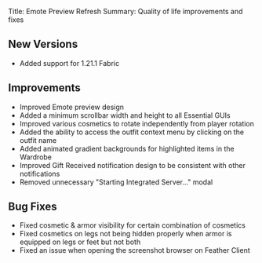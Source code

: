 Title: Emote Preview Refresh
Summary: Quality of life improvements and fixes

## New Versions
- Added support for 1.21.1 Fabric

## Improvements
- Improved Emote preview design
- Added a minimum scrollbar width and height to all Essential GUIs
- Improved various cosmetics to rotate independently from player rotation
- Added the ability to access the outfit context menu by clicking on the outfit name
- Added animated gradient backgrounds for highlighted items in the Wardrobe
- Improved Gift Received notification design to be consistent with other notifications
- Removed unnecessary "Starting Integrated Server..." modal

## Bug Fixes
- Fixed cosmetic & armor visibility for certain combination of cosmetics
- Fixed cosmetics on legs not being hidden properly when armor is equipped on legs or feet but not both
- Fixed an issue when opening the screenshot browser on Feather Client
